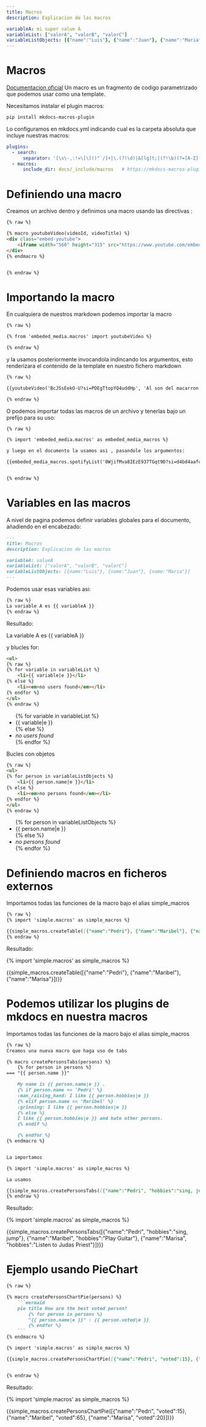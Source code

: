 ```yaml
---
title: Macros 
description: Explicacion de las macros

variableA: mi super value A
variableList: ["valorA", "valorB", "valorC"]
variableListObjects: [{"name":"Luis"}, {"name":"Juan"}, {"name":"Maria"}]
---
```


# Macros

[Documentacion oficial](https://mkdocs-macros-plugin.readthedocs.io/en/latest/advanced/)
Un macro es un fragmento de codigo parametrizado que podemos usar como una template.

Necesitamos instalar el plugin macros:
```sh
pip install mkdocs-macros-plugin
```

Lo configuramos en mkdocs.yml indicando cual es la carpeta absoluta que incluye nuestras macros:
```yaml
plugins:
  - search:
      separator: '[\s\-,:!=\[\]()"`/]+|\.(?!\d)|&[lg]t;|(?!\b)(?=[A-Z][a-z])' 
  - macros:
      include_dir: docs/_include/macros   # https://mkdocs-macros-plugin.readthedocs.io/en/latest/advanced/
```

# Definiendo una macro
Creamos un archivo dentro y definimos una macro usando las directivas :

```md
{% raw %}

{% macro youtubeVideo(videoId, videoTitle) %}
<div class="embed-youtube">
    <iframe width="560" height="315" src="https://www.youtube.com/embed/{{ videoId }}" title="{{ videoTitle }}" frameborder="0" allow="accelerometer; autoplay; clipboard-write; encrypted-media; gyroscope; picture-in-picture; web-share" allowfullscreen></iframe>
</div>
{% endmacro %}


{% endraw %}
```

# Importando la macro
En cualquiera de nuestros markdown podemos importar la macro

```md
{% raw %}

{% from 'embeded_media.macros' import youtubeVideo %}

{% endraw %}
```
y la usamos posteriormente invocandola indincando los argumentos, esto renderizara el contenido de la template  en nuestro fichero markdown

```md
{% raw %}

{{youtubeVideo('BcJSsEekO-U?si=POEgTtopYQ4uddHp', 'Al son del macarron')}}

{% endraw %}
```

O podemos importar todas las macros de un archivo y tenerlas bajo un prefijo para su uso:

```md
{% raw %}

{% import 'embeded_media.macros' as embeded_media_macros %}

y luego en el documento la usamos asi , pasandole los argumentos:

{{embeded_media_macros.spotifyList('0WjifMva8IEzE937TGqt9D?si=d4bd4aafcf244840')}}


{% endraw %}
```

# Variables en las macros

A nivel de pagina podemos definir variables globales para el documento, añadiendo en el encabezado:

```md
---
title: Macros 
description: Explicacion de las macros

variableA: valueA
variableList: ["valorA", "valorB", "valorC"]
variableListObjects: [{name:"Luis"}, {name:"Juan"}, {name:"Maria"}]
---
```
Podemos usar esas variables asi:
```md
{% raw %}
La variable A es {{ variableA }}
{% endraw %}
```
Resultado:

La variable A es {{ variableA }}



y blucles for:
```md
<ul>
{% raw %}
{% for variable in variableList %}
    <li>{{ variable|e }}</li>
{% else %}
    <li><em>no users found</em></li>
{% endfor %}
</ul>
{% endraw %}
```
<ul>
{% for variable in variableList %}
    <li>{{ variable|e }}</li>
{% else %}
    <li><em>no users found</em></li>
{% endfor %}
</ul>


Bucles con objetos
```md
{% raw %}
<ul>
{% for person in variableListObjects %}
    <li>{{ person.name|e }}</li>
{% else %}
    <li><em>no persons found</em></li>
{% endfor %}
</ul>
{% endraw %}
```

<ul>
{% for person in variableListObjects %}
    <li>{{ person.name|e }}</li>
{% else %}
    <li><em>no persons found</em></li>
{% endfor %}
</ul>

# Definiendo macros en ficheros externos
Importamos todas las funciones de la macro bajo el alias simple_macros
```md
{% raw %}
{% import 'simple.macros' as simple_macros %}

{{simple_macros.createTable([{"name":"Pedri"}, {"name":"Maribel"}, {"name":"Marisa"}])}}
{% endraw %}
```
Resultado:

{% import 'simple.macros' as simple_macros %}

{{simple_macros.createTable([{"name":"Pedri"}, {"name":"Maribel"}, {"name":"Marisa"}])}}

# Podemos utilizar los plugins de mkdocs en nuestra macros
Importamos todas las funciones de la macro bajo el alias simple_macros
```md
{% raw %}
Creamos una nueva macro que haga uso de tabs

{% macro createPersonsTabs(persons) %}
    {% for person in persons %}
=== "{{ person.name }}"

    My name is {{ person.name|e }} .
    {% if person.name == 'Pedri' %}
    :man_raising_hand: I like {{ person.hobbies|e }}
    {% elif person.name == 'Maribel' %}
    :grinning: I like {{ person.hobbies|e }}
    {% else %}
    I like {{ person.hobbies|e }} and hate other persons.
    {% endif %}

    {% endfor %}
{% endmacro %}


La importamos 

{% import 'simple.macros' as simple_macros %}

La usamos

{{simple_macros.createPersonsTabs([{"name":"Pedri", "hobbies":"sing, jump"}, {"name":"Maribel", "hobbies":"Play Guitar"}, {"name":"Marisa", "hobbies":"Listen to Judas Priest"}])}}
{% endraw %}
```
Resultado:

{% import 'simple.macros' as simple_macros %}

{{simple_macros.createPersonsTabs([{"name":"Pedri", "hobbies":"sing, jump"}, {"name":"Maribel", "hobbies":"Play Guitar"}, {"name":"Marisa", "hobbies":"Listen to Judas Priest"}])}}


# Ejemplo usando PieChart
```md
{% raw %}

{% macro createPersonsChartPie(persons) %}
    ```mermaid
    pie title How are the best voted person?
        {% for person in persons %}
        "{{ person.name|e }}" : {{ person.voted|e }}
        {% endfor %}
    ```
{% endmacro %}

{% import 'simple.macros' as simple_macros %}

{{simple_macros.createPersonsChartPie([{"name":"Pedri", "voted":15}, {"name":"Maribel", "voted":65}, {"name":"Marisa", "voted":20}])}}


{% endraw %}
```
Resultado:

{% import 'simple.macros' as simple_macros %}

{{simple_macros.createPersonsChartPie([{"name":"Pedri", "voted":15}, {"name":"Maribel", "voted":65}, {"name":"Marisa", "voted":20}])}}
